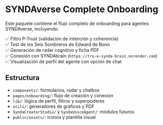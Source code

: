 # SYNDAverse Complete Onboarding

Este paquete contiene el flujo completo de onboarding para agentes SYNDAverse, incluyendo:

✅ Filtro P‑Trust (validación de intención y coherencia)  
✅ Test de los Seis Sombreros de Edward de Bono  
✅ Generación de radar cognitivo y ficha PDF  
✅ Conexión con SYNDAbrain (`https://tru-e-synda-brain.onrender.com`)  
✅ Visualización de perfil del agente con opción de chat

## Estructura

- `components/`: formularios, radar y chatbox  
- `pages/onboarding/`: flujo de creación y conexión  
- `lib/`: lógica de perfil, filtros y superpoderes  
- `utils/`: generadores de gráficos y PDF  
- `SyndaCreatorStudio/` y `SyndaVoiceAgent/`: módulos futuros  
- `public/assets/`: íconos y plantilla visual
